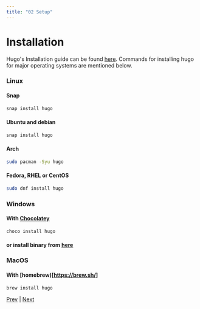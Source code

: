 ```yaml
---
title: "02 Setup"
---
```


# Installation

Hugo's Installation guide can be found [here](https://gohugo.io/getting-started/installing/).
Commands for installing hugo for major operating systems are mentioned below.

### Linux

#### Snap
```sh
snap install hugo
```
#### Ubuntu and debian
```sh
snap install hugo
```
#### Arch
```sh
sudo pacman -Syu hugo
```
#### Fedora, RHEL or CentOS
```sh
sudo dnf install hugo
```

### Windows
#### With [Chocolatey](chocolatey.org)
```
choco install hugo
```
#### or install binary from [here](https://github.com/gohugoio/hugo/releases)

### MacOS
#### With [homebrew)[https://brew.sh/]
```
brew install hugo
```

[Prev](/posts/01_what_is_hugo) |  [Next](/posts/03_new_project)
